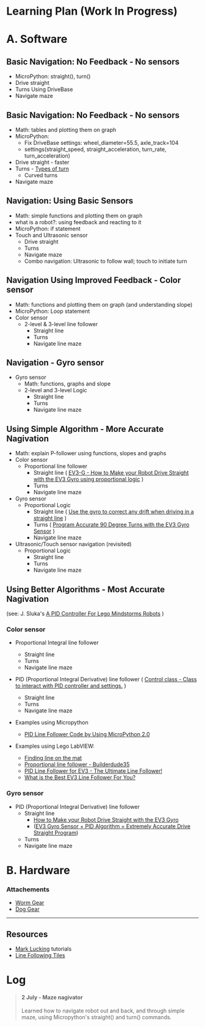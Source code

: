 # Learning Plan (Work In Progress)

# A. Software

## Basic Navigation: No Feedback - No sensors 
* MicroPython: straight(), turn()
* Drive straight
* Turns Using DriveBase
* Navigate maze

## Basic Navigation: No Feedback - No sensors 
* Math: tables and plotting them on graph
* MicroPython: 
  * Fix DriveBase settings: wheel_diameter=55.5, axle_track=104
  * settings(straight_speed, straight_acceleration, turn_rate, turn_acceleration)
* Drive straight - faster
* Turns - [Types of turn](https://www.youtube.com/watch?v=_1r6sVXjClU)
  * Curved turns
* Navigate maze

## Navigation: Using Basic Sensors
* Math: simple functions and plotting them on graph
* what is a robot?: using feedback and reacting to it
* MicroPython: if statement
* Touch and Ultrasonic sensor
  * Drive straight
  * Turns
  * Navigate maze
  * Combo navigation: Ultrasonic to follow wall; touch to initiate turn

## Navigation Using Improved Feedback - Color sensor
* Math:  functions and plotting them on graph (and understanding slope)
* MicroPython: Loop statement
* Color sensor
  * 2-level & 3-level line follower
    * Straight line
    * Turns
    * Navigate line maze

## Navigation - Gyro sensor
* Gyro sensor
  * Math: functions, graphs and slope 
  * 2-level and 3-level Logic
    * Straight line
    * Turns
    * Navigate line maze

## Using Simple Algorithm - More Accurate Nagivation
* Math: explain P-follower using functions, slopes and graphs
* Color sensor
  * Proportional line follower
    * Straight line ( [EV3-G - How to Make your Robot Drive Straight with the EV3 Gyro using proportional logic](https://www.youtube.com/watch?v=qPE4YNsTad4) )
    * Turns
    * Navigate line maze    
* Gyro sensor
  * Proportional Logic
    * Straight line ( [Use the gyro to correct any drift when driving in a straight line](https://medium.com/@marklucking/micropython-tutorial-xii-15b1cf4d7a51) )
    * Turns ( [Program Accurate 90 Degree Turns with the EV3 Gyro Sensor](https://www.youtube.com/watch?v=8B1LwzkLKXs) )
    * Navigate line maze   
* Ultrasonic/Touch sensor navigation (revisited)
  * Proportional Logic
    * Straight line
    * Turns
    * Navigate line maze    

## Using Better Algorithms - Most Accurate Nagivation
(see: J. Sluka's [A PID Controller For Lego Mindstorms Robots](http://www.inpharmix.com/jps/PID_Controller_For_Lego_Mindstorms_Robots.html) )

### Color sensor
* Proportional Integral line follower
  * Straight line
  * Turns
  * Navigate line maze   
  
* PID (Proportional Integral Derivative) line follower 
( [Control class - Class to interact with PID controller and settings.](https://pybricks.github.io/ev3-micropython/motors.html) )
  * Straight line
  * Turns
  * Navigate line maze
    
* Examples using Micropython
    * [PID Line Follower Code by Using MicroPython 2.0](https://thecodingfun.com/2020/06/16/lego-mindstorms-ev3-pid-line-follower-code-by-using-micropython-2-0/)
    
* Examples using Lego LabVIEW: 
    * [Finding line on the mat](http://flltutorials.com/translations/en-us/RobotGame/FindingLines.pdf)
    * [Proportional line follower - Builderdude35](https://www.youtube.com/watch?v=uPFfevfpMxs)
    * [PID Line Follower for EV3 - The Ultimate Line Follower!](https://www.youtube.com/watch?v=AMBWV_HGYj4)
    * [What is the Best EV3 Line Follower For You?](https://www.youtube.com/watch?v=P50CE0xwhvo)

### Gyro sensor
  * PID (Proportional Integral Derivative) line follower 
    * Straight line 
      * [How to Make your Robot Drive Straight with the EV3 Gyro](https://www.youtube.com/watch?v=qPE4YNsTad4) 
      * ([EV3 Gyro Sensor + PID Algorithm = Extremely Accurate Drive Straight Program](https://www.youtube.com/watch?v=U-LdBQ-vBkg&t=140s))
    * Turns
    * Navigate line maze

# B. Hardware

### Attachements
* [Worm Gear](https://www.youtube.com/watch?v=TQ9hQ_ZXwmM)
* [Dog Gear](https://www.youtube.com/watch?v=NZbt3tnySyI)



-------------

## Resources    

* [Mark Lucking](https://medium.com/@marklucking/micropython-mix-9012b79e91f3?source=rss-------1) tutorials
* [Line Following Tiles](https://robotsquare.com/2012/11/28/line-following/)




# Log
> #### 2 July - Maze nagivator
> Learned how to navigate robot out and back, and through simple maze, using Micropython's straight() and turn() commands.
